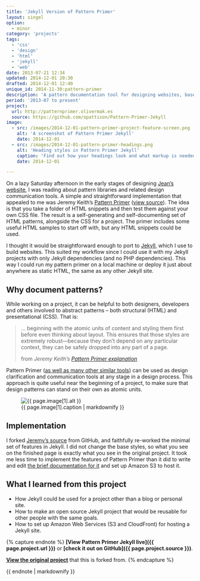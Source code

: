 ```yaml
---
title: 'Jekyll Version of Pattern Primer'
layout: singel
option:
  - minor
category: 'projects'
tags:
  - 'css'
  - 'design'
  - 'html'
  - 'jekyll'
  - 'web'
date: 2013-07-21 12:34
updated: 2014-12-01 20:30
drafted: 2014-12-01 12:40
unique_id: 2014-11-30:pattern-primer
description: 'A pattern documentation tool for designing websites, based on Jeremy Keith’s Pattern Primer.'
period: '2013-07 to present'
project:
  url: http://patternprimer.olivermak.es
  source: https://github.com/opattison/Pattern-Primer-Jekyll
image:
  - src: /images/2014-12-01-pattern-primer-project-feature-screen.png
    alt: 'A screenshot of Pattern Primer Jekyll'
    date: 2014-12-01
  - src: /images/2014-12-01-pattern-primer-headings.png
    alt: 'Heading styles in Pattern Primer Jekyll'
    caption: 'Find out how your headings look and what markup is needed for them with a primer.'
    date: 2014-12-01

---
```


On a lazy Saturday afternoon in the early stages of designing [Jean’s website](http://jeancflanagan.com), I was reading about pattern libraries and related design communication tools. A simple and straightforward implementation that appealed to me was Jeremy Keith’s [Pattern Primer](http://patternprimer.adactio.com) ([view source](https://github.com/adactio/Pattern-Primer)). The idea is that you take a folder of HTML snippets and then test them against your own CSS file. The result is a self-generating and self-documenting set of HTML patterns, alongside the CSS for a project. The primer includes some useful HTML samples to start off with, but any HTML snippets could be used.

I thought it would be straightforward enough to port to [Jekyll](http://jekyllrb.com), which I use to build websites. This suited my workflow since I could use it with my Jekyll projects with only Jekyll dependencies (and no PHP dependencies). This way I could run my pattern primer on a local machine or deploy it just about anywhere as static HTML, the same as any other Jekyll site.

## Why document patterns?

While working on a project, it can be helpful to both designers, developers and others involved to abstract patterns – both structural (HTML) and presentational (CSS). That is:

<blockquote>
  … beginning with the atomic units of content and styling them first before even thinking about layout. This ensures that those styles are extremely robust—because they don’t depend on any particular context, they can be safely dropped into any part of a page.</p>
  <footer>
    from <cite>Jeremy Keith’s <a href="https://adactio.com/journal/5028">Pattern Primer explanation</a></cite>
  </footer>
</blockquote>

Pattern Primer ([as well as many other similar tools](http://styleguides.io/tools.html)) can be used as design clarification and communication tools at any stage in a design process. This approach is quite useful near the beginning of a project, to make sure that design patterns can stand on their own as atomic units.

<figure class="image--narrow screenshot">
  <img
    src="{{ page.image[1].src | imgix_url }}"
    alt="{{ page.image[1].alt }}">
  <figcaption>{{ page.image[1].caption | markdownify }}</figcaption>
</figure>

## Implementation

I forked [Jeremy’s source](https://github.com/adactio/Pattern-Primer) from GitHub, and faithfully re-worked the minimal set of features in Jekyll. I did not change the base styles, so what you see on the finished page is exactly what you see in the original project. It took me less time to implement the features of Pattern Primer than it did to write and edit [the brief documentation for it](https://github.com/opattison/Pattern-Primer-Jekyll) and set up Amazon S3 to host it.

## What I learned from this project

- How Jekyll could be used for a project other than a blog or personal site.
- How to make an open source Jekyll project that would be reusable for other people with the same goals.
- How to set up Amazon Web Services (S3 and CloudFront) for hosting a Jekyll site.

{% capture endnote %}
**[View Pattern Primer Jekyll live]({{ page.project.url }})** or **[check it out on GitHub]({{ page.project.source }})**.

**[View the original project](https://github.com/adactio/Pattern-Primer)** that this is forked from.
{% endcapture %}

<aside class="endnote">
{{ endnote | markdownify }}
</aside>
